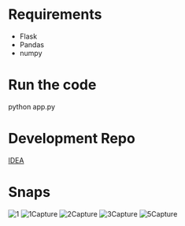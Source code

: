 # Requirements
 - Flask
 - Pandas
 - numpy

# Run the code
python app.py

# Development Repo
[IDEA](https://github.com/tyuanhang/BRWH)

# Snaps
![1](https://user-images.githubusercontent.com/23444642/65814341-399b8a80-e21b-11e9-969f-d7b723f8683d.PNG)
![1Capture](https://user-images.githubusercontent.com/23444642/65814342-3a342100-e21b-11e9-839f-0f096a2c7272.PNG)
![2Capture](https://user-images.githubusercontent.com/23444642/65814343-3a342100-e21b-11e9-934f-2f02ac3734d6.PNG)
![3Capture](https://user-images.githubusercontent.com/23444642/65814344-3a342100-e21b-11e9-9947-e2968fc22c55.PNG)
![5Capture](https://user-images.githubusercontent.com/23444642/65814345-3a342100-e21b-11e9-82b6-8b3f0fe6a01e.PNG)
